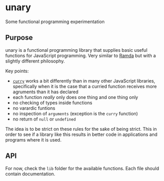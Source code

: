 # unary
Some functional programming experimentation

## Purpose
unary is a functional programming library that supplies basic useful functions for JavaScript programming.
Very similar to [Ramda](http://ramdajs.com) but with a slightly different philosophy.

Key points:
  * [`curry`](https://github.com/TheLudd/unary/blob/master/lib/curry.js) works a bit differently than in many other JavaScript libraries,
  specifically when it is the case that a curried function receives more agruments than it has declared
  * each function *really* only does one thing and one thing only
  * no checking of types inside functions
  * no varardic funtions
  * no inspection of `arguments` (exception is the `curry` function)
  * no return of `null` or `undefined`

The idea is to be strict on these rules for the sake of being strict. This in order to see if a library like
this results in better code in applications and programs where it is used.

## API
For now, check the `lib` folder for the available functions. Each file should contain documentation.
